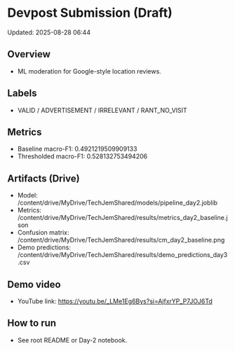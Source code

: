 # Devpost Submission (Draft)

Updated: 2025-08-28 06:44

## Overview
- ML moderation for Google-style location reviews.
## Labels
- VALID / ADVERTISEMENT / IRRELEVANT / RANT_NO_VISIT
## Metrics
- Baseline macro-F1: 0.4921219509909133
- Thresholded macro-F1: 0.528132753494206
## Artifacts (Drive)
- Model: /content/drive/MyDrive/TechJemShared/models/pipeline_day2.joblib
- Metrics: /content/drive/MyDrive/TechJemShared/results/metrics_day2_baseline.json
- Confusion matrix: /content/drive/MyDrive/TechJemShared/results/cm_day2_baseline.png
- Demo predictions: /content/drive/MyDrive/TechJemShared/results/demo_predictions_day3.csv
## Demo video
- YouTube link: https://youtu.be/_LMe1Eg6Bys?si=AjfxrYP_P7JOJ6Td
## How to run
- See root README or Day-2 notebook.
